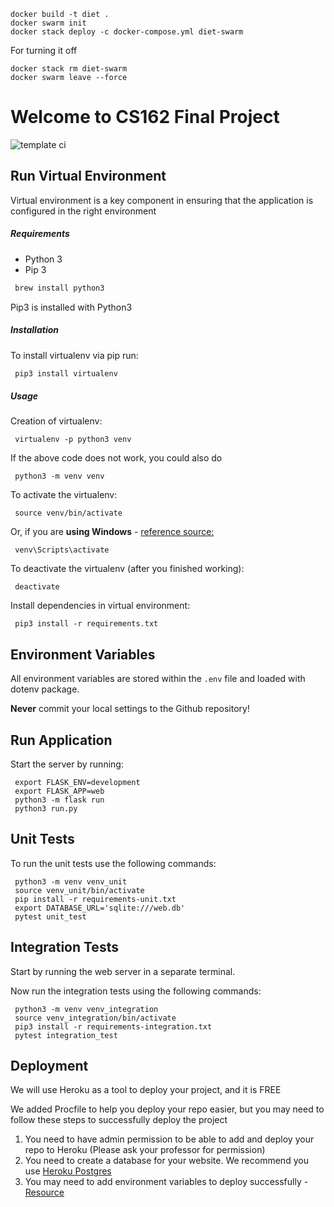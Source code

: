 ```
docker build -t diet .
docker swarm init
docker stack deploy -c docker-compose.yml diet-swarm
```
For turning it off
```
docker stack rm diet-swarm
docker swarm leave --force
```
# Welcome to CS162 Final Project

![template ci](https://github.com/minerva-schools/template-cs162/actions/workflows/ci.yaml/badge.svg)

## Run Virtual Environment

Virtual environment is a key component in ensuring that the application is configured in the right environment

##### Requirements
* Python 3
* Pip 3

```bash
 brew install python3
```

Pip3 is installed with Python3

##### Installation
To install virtualenv via pip run:
```bash
 pip3 install virtualenv
```

##### Usage
Creation of virtualenv:

     virtualenv -p python3 venv

If the above code does not work, you could also do

     python3 -m venv venv

To activate the virtualenv:

     source venv/bin/activate

Or, if you are **using Windows** - [reference source:](https://stackoverflow.com/questions/8921188/issue-with-virtualenv-cannot-activate)

     venv\Scripts\activate

To deactivate the virtualenv (after you finished working):

     deactivate

Install dependencies in virtual environment:

     pip3 install -r requirements.txt

## Environment Variables

All environment variables are stored within the `.env` file and loaded with dotenv package.

**Never** commit your local settings to the Github repository!

## Run Application

Start the server by running:

     export FLASK_ENV=development
     export FLASK_APP=web
     python3 -m flask run
     python3 run.py

## Unit Tests
To run the unit tests use the following commands:

     python3 -m venv venv_unit
     source venv_unit/bin/activate
     pip install -r requirements-unit.txt
     export DATABASE_URL='sqlite:///web.db'
     pytest unit_test

## Integration Tests
Start by running the web server in a separate terminal.

Now run the integration tests using the following commands:

     python3 -m venv venv_integration
     source venv_integration/bin/activate
     pip3 install -r requirements-integration.txt
     pytest integration_test

## Deployment
We will use Heroku as a tool to deploy your project, and it is FREE

We added Procfile to help you deploy your repo easier, 
but you may need to follow these steps to successfully deploy the project

1. You need to have admin permission to be able to add and deploy your repo to Heroku 
(Please ask your professor for permission)
2. You need to create a database for your website. 
We recommend you use [Heroku Postgres](https://dev.to/prisma/how-to-setup-a-free-postgresql-database-on-heroku-1dc1)
3. You may need to add environment variables to deploy successfully - [Resource](https://devcenter.heroku.com/articles/config-vars#using-the-heroku-dashboard)
